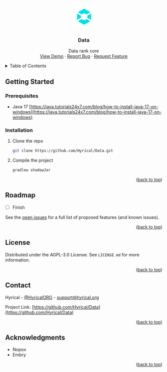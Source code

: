 <!-- PROJECT LOGO -->
<br />
<div align="center">
  <a href="https://github.com/Hyrical/Data">
    <img src="images/logo.png" alt="Logo" width="80" height="80">
  </a>

<h3 align="center">Data</h3>

  <p align="center">
    Data rank core
    <br />
    <a href="https://github.com/Hyrical/Data">View Demo</a>
    ·
    <a href="https://github.com/Hyrical/Data/issues">Report Bug</a>
    ·
    <a href="https://github.com/Hyrical/Data/issues">Request Feature</a>
  </p>
</div>



<!-- TABLE OF CONTENTS -->
<details>
  <summary>Table of Contents</summary>
  <ol>
    <li>
      <a href="#about-the-project">About The Project</a>
      <ul>
        <li><a href="#built-with">Built With</a></li>
      </ul>
    </li>
    <li>
      <a href="#getting-started">Getting Started</a>
      <ul>
        <li><a href="#prerequisites">Prerequisites</a></li>
        <li><a href="#installation">Installation</a></li>
      </ul>
    </li>
    <li><a href="#usage">Usage</a></li>
    <li><a href="#roadmap">Roadmap</a></li>
    <li><a href="#license">License</a></li>
    <li><a href="#contact">Contact</a></li>
  </ol>
</details>

<!-- GETTING STARTED -->
## Getting Started

### Prerequisites

* Java 17
  [https://java.tutorials24x7.com/blog/how-to-install-java-17-on-windows](https://java.tutorials24x7.com/blog/how-to-install-java-17-on-windows)

### Installation

1. Clone the repo
   ```sh
   git clone https://github.com/Hyrical/Data.git
   ```
2. Compile the project
   ```sh
   gradlew shadowJar
   ```
   
<p align="right">(<a href="#readme-top">back to top</a>)</p>

<!-- ROADMAP -->
## Roadmap

- [ ] Finish

See the [open issues](https://github.com/Hyrical/Data/issues) for a full list of proposed features (and known issues).

<p align="right">(<a href="#readme-top">back to top</a>)</p>

<!-- LICENSE -->
## License

Distributed under the AGPL-3.0 License. See `LICENSE.md` for more information.

<p align="right">(<a href="#readme-top">back to top</a>)</p>



<!-- CONTACT -->
## Contact

Hyrical - [@HyricalORG](https://twitter.com/HyricalORG) - support@hyrical.org

Project Link: [https://github.com/Hyrical/Data](https://github.com/Hyrical/Data)

<p align="right">(<a href="#readme-top">back to top</a>)</p>



<!-- ACKNOWLEDGMENTS -->
## Acknowledgments

* []() Nopox
* []() Embry

<p align="right">(<a href="#readme-top">back to top</a>)</p>
